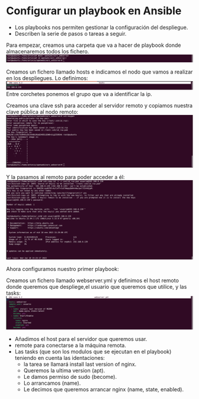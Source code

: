 # Configurar un playbook en Ansible
- Los playbooks nos permiten gestionar la configuración del despliegue.
- Describen la serie de pasos o tareas a seguir.

Para empezar, creamos una carpeta que va a hacer de playbook donde almacenaremos todos los fichero.
![imagen](./imagenes/carpetaPlaybook.png)

Creamos un fichero llamado hosts e indicamos el nodo que vamos a realizar en los despliegues. Lo definimos:
![imagen](./imagenes/ficheroHosts.png)
Entre corchetes ponemos el grupo que va a identificar la ip.

Creamos una clave ssh para acceder al servidor remoto y copiamos nuestra clave pública al nodo remoto:
![imagen](./imagenes/creacionCalvePublica.png)

Y la pasamos al remoto para poder acceder a él:
![imagen](./imagenes/pasoCalveRemoto.png)

Ahora configuramos nuestro primer playbook:

Creamos un fichero llamado webserver.yml y definimos el host remoto donde queremos que despliege,el usuario que queremos que utilice, y las tasks:
![imagen](./imagenes/configuracionPlaybook.png)

- Añadimos el host para el servidor que queremos usar.
- remote para conectarse a la máquina remota.
- Las tasks (que son los modulos que se ejecutan en el playbook) teniendo en cuenta las identaciones:
    - la tarea se llamará install last version of nginx.
    - Queremos la ultima version (apt). 
    - Le damos permiso de sudo (become). 
    - Lo arrancamos (name).
    - Le decimos que queremos arrancar nginx (name, state, enabled).
